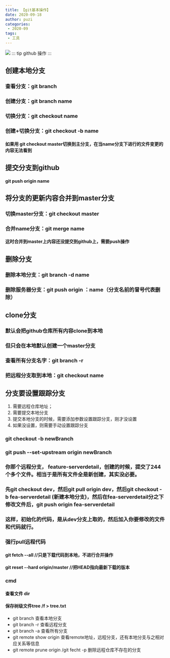 ```yaml
---
title: 【git基本操作】
date: 2020-09-18
author: puzi
categories:
 - 2020-09
tags:
 - 工具
---
```

![](https://w.wallhaven.cc/full/e7/wallhaven-e7zjlo.jpg)
::: tip
github 操作
:::

## 创建本地分支
### 查看分支：git branch
### 创建分支：git branch name
### 切换分支：git checkout name
### 创建+切换分支：git checkout -b name
#### 如果用 git checkout master切换到主分支，在当name分支下进行的文件变更的内容无法看到
## 提交分支到github
#### git push origin name
## 将分支的更新内容合并到master分支
### 切换master分支：git checkout master
### 合并name分支：git merge name
#### 这时合并到master上内容还没提交到github上，需要push操作
## 删除分支
### 删除本地分支：git branch -d name
### 删除服务器分支：git push origin ：name（分支名前的冒号代表删除）
## clone分支
### 默认会把github仓库所有内容clone到本地
### 但只会在本地默认创建一个master分支
### 查看所有分支名字：git branch -r
### 把远程分支取到本地：git checkout name

## 分支要设置跟踪分支
1. 需要远程仓库地址；
2. 需要提交本地分支
3. 提交本地分支的时候，需要添加参数设置跟踪分支，刚才没设置
4. 如果没设置，则需要手动设置跟踪分支
### git checkout -b newBranch
### git push --set-upstream origin newBranch



### 你那个远程分支， feature-serverdetail，创建的时候，提交了244个多个文件。相当于是所有文件全是新创建，其实没必要。
### 先git checkout dev，然后git pull origin dev，然后git checkout -b fea-serverdetail  (新建本地分支)，然后在fea-serverdetail分之下修改文件后，git push origin fea-serverdetail
### 这样，初始化的代码，是从dev分支上取的，然后加入你要修改的文件和代码就行。


### 强行pull远程代码
#### git fetch --all //只是下载代码到本地，不进行合并操作
#### git reset --hard origin/master  //把HEAD指向最新下载的版本

### cmd 
#### 查看文件 dir
#### 保存树级文件tree /f > tree.txt

- git branch 查看本地分支
- git branch -r 查看远程分支
- git branch -a 查看所有分支
- git  remote show origin 查看remote地址，远程分支，还有本地分支与之相对应关系等信息
- git remote prune origin /git fecht -p 删除远程仓库不存在的分支
